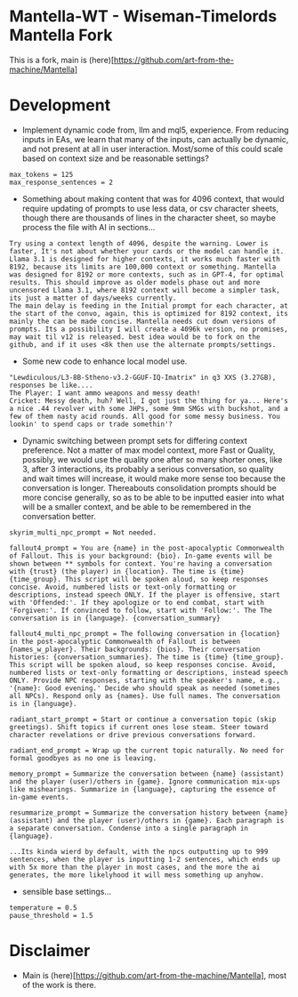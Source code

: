 # Mantella-WT - Wiseman-Timelords Mantella Fork
This is a fork, main is (here)[https://github.com/art-from-the-machine/Mantella]

# Development 
- Implement dynamic code from, llm and mql5, experience. From reducing inputs in EAs, we learn that many of the inputs, can actually be dynamic, and not present at all in user interaction. Most/some of this could scale based on context size and be reasonable settings?
```
max_tokens = 125
max_response_sentences = 2 
```
- Something about making content that was for 4096 context, that would require updating of prompts to use less data, or csv character sheets, though there are thousands of lines in the character sheet, so maybe process the file with AI in sections...
``` 
Try using a context length of 4096, despite the warning. Lower is faster, It's not about whether your cards or the model can handle it. Llama 3.1 is designed for higher contexts, it works much faster with 8192, because its limits are 100,000 context or something. Mantella was designed for 8192 or more contexts, such as in GPT-4, for optimal results. This should improve as older models phase out and more uncensored Llama 3.1, where 8192 context will become a simpler task, its just a matter of days/weeks currently.
The main delay is feeding in the Initial prompt for each character, at the start of the convo, again, this is optimized for 8192 context, its mainly the can be made concise. Mantella needs cut down versions of prompts. Its a possibility I will create a 4096k version, no promises, may wait til v12 is released. best idea would be to fork on the github, and if it uses <8k then use the alternate prompts/settings.
```
- Some new code to enhance local model use.
```
"Lewdiculous/L3-8B-Stheno-v3.2-GGUF-IQ-Imatrix" in q3 XXS (3.27GB), responses be like....
The Player: I want ammo weapons and messy death!
Cricket: Messy death, huh? Well, I got just the thing for ya... Here's a nice .44 revolver with some JHPs, some 9mm SMGs with buckshot, and a few of them nasty acid rounds. All good for some messy business. You lookin' to spend caps or trade somethin'?
```
- Dynamic switching between prompt sets for differing context preference. Not a matter of max model context, more Fast or Quality, possibly, we would use the quality one after so many shorter ones, like 3, after 3 interactions, its probably a serious conversation, so quality and wait times will increase, it would make more sense too because the conversation is longer. Thereabouts consolidation prompts should be more concise generally, so as to be able to be inputted easier into what will be a smaller context, and be able to be remembered in the conversation better.
```
skyrim_multi_npc_prompt = Not needed.

fallout4_prompt = You are {name} in the post-apocalyptic Commonwealth of Fallout. This is your background: {bio}. In-game events will be shown between ** symbols for context. You're having a conversation with {trust} (the player) in {location}. The time is {time} {time_group}. This script will be spoken aloud, so keep responses concise. Avoid, numbered lists or text-only formatting or descriptions, instead speech ONLY. If the player is offensive, start with 'Offended:'. If they apologize or to end combat, start with 'Forgiven:'. If convinced to follow, start with 'Follow:'. The The conversation is in {language}. {conversation_summary}

fallout4_multi_npc_prompt = The following conversation in {location} in the post-apocalyptic Commonwealth of Fallout is between {names_w_player}. Their backgrounds: {bios}. Their conversation histories: {conversation_summaries}. The time is {time} {time_group}. This script will be spoken aloud, so keep responses concise. Avoid, numbered lists or text-only formatting or descriptions, instead speech ONLY. Provide NPC responses, starting with the speaker's name, e.g., '{name}: Good evening.' Decide who should speak as needed (sometimes all NPCs). Respond only as {names}. Use full names. The conversation is in {language}.

radiant_start_prompt = Start or continue a conversation topic (skip greetings). Shift topics if current ones lose steam. Steer toward character revelations or drive previous conversations forward.

radiant_end_prompt = Wrap up the current topic naturally. No need for formal goodbyes as no one is leaving.

memory_prompt = Summarize the conversation between {name} (assistant) and the player (user)/others in {game}. Ignore communication mix-ups like mishearings. Summarize in {language}, capturing the essence of in-game events.

resummarize_prompt = Summarize the conversation history between {name} (assistant) and the player (user)/others in {game}. Each paragraph is a separate conversation. Condense into a single paragraph in {language}.

...Its kinda wierd by default, with the npcs outputting up to 999 sentences, when the player is inputting 1-2 sentences, which ends up with 5x more than the player in most cases, and the more the ai generates, the more likelyhood it will mess something up anyhow.
```
- sensible base settings...
```
temperature = 0.5
pause_threshold = 1.5 

```

# Disclaimer
- Main is (here)[https://github.com/art-from-the-machine/Mantella], most of the work is there.
